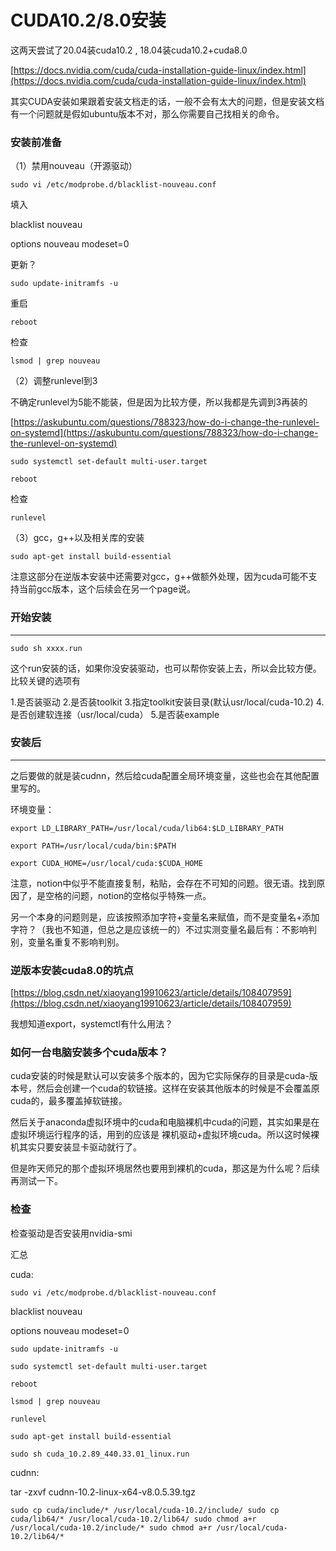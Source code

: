 # CUDA10.2/8.0安装

这两天尝试了20.04装cuda10.2 , 18.04装cuda10.2+cuda8.0

[https://docs.nvidia.com/cuda/cuda-installation-guide-linux/index.html](https://docs.nvidia.com/cuda/cuda-installation-guide-linux/index.html)

其实CUDA安装如果跟着安装文档走的话，一般不会有太大的问题，但是安装文档有一个问题就是假如ubuntu版本不对，那么你需要自己找相关的命令。

### 安装前准备

（1）禁用nouveau（开源驱动）

`sudo vi /etc/modprobe.d/blacklist-nouveau.conf`

填入

blacklist nouveau

options nouveau modeset=0

更新？

`sudo update-initramfs -u`

重启

`reboot`

检查

`lsmod | grep nouveau`

（2）调整runlevel到3

不确定runlevel为5能不能装，但是因为比较方便，所以我都是先调到3再装的

[https://askubuntu.com/questions/788323/how-do-i-change-the-runlevel-on-systemd](https://askubuntu.com/questions/788323/how-do-i-change-the-runlevel-on-systemd)

`sudo systemctl set-default multi-user.target`

`reboot`

检查

`runlevel`

（3）gcc，g++以及相关库的安装

`sudo apt-get install build-essential`

注意这部分在逆版本安装中还需要对gcc，g++做额外处理，因为cuda可能不支持当前gcc版本，这个后续会在另一个page说。

### 开始安装

---

`sudo sh xxxx.run`

这个run安装的话，如果你没安装驱动，也可以帮你安装上去，所以会比较方便。比较关键的选项有

1.是否装驱动 2.是否装toolkit 3.指定toolkit安装目录(默认usr/local/cuda-10.2) 4.是否创建软连接（usr/local/cuda） 5.是否装example

### 安装后

---

之后要做的就是装cudnn，然后给cuda配置全局环境变量，这些也会在其他配置里写的。

环境变量：

`export LD_LIBRARY_PATH=/usr/local/cuda/lib64:$LD_LIBRARY_PATH`

`export PATH=/usr/local/cuda/bin:$PATH`

`export CUDA_HOME=/usr/local/cuda:$CUDA_HOME`

注意，notion中似乎不能直接复制，粘贴，会存在不可知的问题。很无语。找到原因了，是空格的问题，notion的空格似乎特殊一点。

另一个本身的问题则是，应该按照添加字符+变量名来赋值，而不是变量名+添加字符？（我也不知道，但总之是应该统一的）不过实测变量名最后有：不影响判别，变量名重复不影响判别。

### 逆版本安装cuda8.0的坑点

[https://blog.csdn.net/xiaoyang19910623/article/details/108407959](https://blog.csdn.net/xiaoyang19910623/article/details/108407959)

我想知道export，systemctl有什么用法？

### 如何一台电脑安装多个cuda版本？

cuda安装的时候是默认可以安装多个版本的，因为它实际保存的目录是cuda-版本号，然后会创建一个cuda的软链接。这样在安装其他版本的时候是不会覆盖原cuda的，最多覆盖掉软链接。

然后关于anaconda虚拟环境中的cuda和电脑裸机中cuda的问题，其实如果是在虚拟环境运行程序的话，用到的应该是 裸机驱动+虚拟环境cuda。所以这时候裸机其实只要安装显卡驱动就行了。

但是昨天师兄的那个虚拟环境居然也要用到裸机的cuda，那这是为什么呢？后续再测试一下。

### 检查

检查驱动是否安装用nvidia-smi

汇总

cuda:

`sudo vi /etc/modprobe.d/blacklist-nouveau.conf`

blacklist nouveau

options nouveau modeset=0

`sudo update-initramfs -u`

`sudo systemctl set-default multi-user.target`

`reboot`

`lsmod | grep nouveau`

`runlevel`

`sudo apt-get install build-essential`

`sudo sh cuda_10.2.89_440.33.01_linux.run`

cudnn:

tar -zxvf cudnn-10.2-linux-x64-v8.0.5.39.tgz

`sudo cp cuda/include/* /usr/local/cuda-10.2/include/
sudo cp cuda/lib64/* /usr/local/cuda-10.2/lib64/
sudo chmod a+r /usr/local/cuda-10.2/include/*
sudo chmod a+r /usr/local/cuda-10.2/lib64/*`